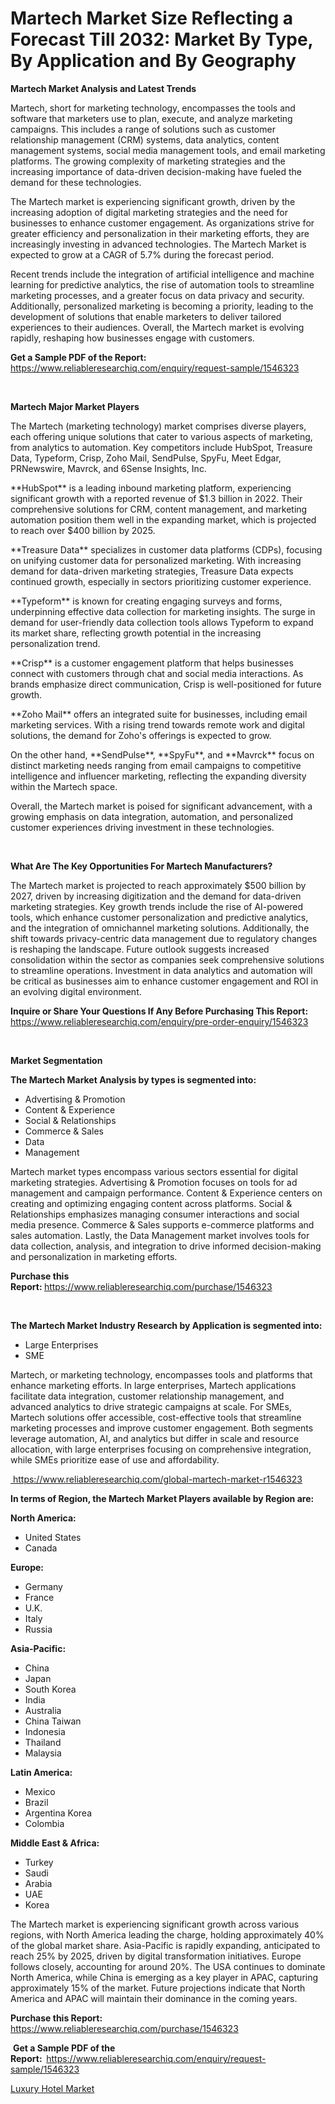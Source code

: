 <p><h1>Martech Market Size Reflecting a Forecast Till 2032: Market By Type, By Application and By Geography</h1></p><p><strong>Martech Market Analysis and Latest Trends</strong></p>
<p><p>Martech, short for marketing technology, encompasses the tools and software that marketers use to plan, execute, and analyze marketing campaigns. This includes a range of solutions such as customer relationship management (CRM) systems, data analytics, content management systems, social media management tools, and email marketing platforms. The growing complexity of marketing strategies and the increasing importance of data-driven decision-making have fueled the demand for these technologies.</p><p>The Martech market is experiencing significant growth, driven by the increasing adoption of digital marketing strategies and the need for businesses to enhance customer engagement. As organizations strive for greater efficiency and personalization in their marketing efforts, they are increasingly investing in advanced technologies. The Martech Market is expected to grow at a CAGR of 5.7% during the forecast period. </p><p>Recent trends include the integration of artificial intelligence and machine learning for predictive analytics, the rise of automation tools to streamline marketing processes, and a greater focus on data privacy and security. Additionally, personalized marketing is becoming a priority, leading to the development of solutions that enable marketers to deliver tailored experiences to their audiences. Overall, the Martech market is evolving rapidly, reshaping how businesses engage with customers.</p></p>
<p><strong>Get a Sample PDF of the Report:&nbsp;</strong> <a href="https://www.reliableresearchiq.com/enquiry/request-sample/1546323?utm_campaign=2732&utm_medium=2&utm_source=Github&utm_content=ia&utm_term=09032025&utm_id=martech">https://www.reliableresearchiq.com/enquiry/request-sample/1546323</a></p>
<p>&nbsp;</p>
<p><strong>Martech Major Market Players</strong></p>
<p><p>The Martech (marketing technology) market comprises diverse players, each offering unique solutions that cater to various aspects of marketing, from analytics to automation. Key competitors include HubSpot, Treasure Data, Typeform, Crisp, Zoho Mail, SendPulse, SpyFu, Meet Edgar, PRNewswire, Mavrck, and 6Sense Insights, Inc.</p><p>**HubSpot** is a leading inbound marketing platform, experiencing significant growth with a reported revenue of $1.3 billion in 2022. Their comprehensive solutions for CRM, content management, and marketing automation position them well in the expanding market, which is projected to reach over $400 billion by 2025.</p><p>**Treasure Data** specializes in customer data platforms (CDPs), focusing on unifying customer data for personalized marketing. With increasing demand for data-driven marketing strategies, Treasure Data expects continued growth, especially in sectors prioritizing customer experience.</p><p>**Typeform** is known for creating engaging surveys and forms, underpinning effective data collection for marketing insights. The surge in demand for user-friendly data collection tools allows Typeform to expand its market share, reflecting growth potential in the increasing personalization trend.</p><p>**Crisp** is a customer engagement platform that helps businesses connect with customers through chat and social media interactions. As brands emphasize direct communication, Crisp is well-positioned for future growth.</p><p>**Zoho Mail** offers an integrated suite for businesses, including email marketing services. With a rising trend towards remote work and digital solutions, the demand for Zoho's offerings is expected to grow.</p><p>On the other hand, **SendPulse**, **SpyFu**, and **Mavrck** focus on distinct marketing needs ranging from email campaigns to competitive intelligence and influencer marketing, reflecting the expanding diversity within the Martech space.</p><p>Overall, the Martech market is poised for significant advancement, with a growing emphasis on data integration, automation, and personalized customer experiences driving investment in these technologies.</p></p>
<p>&nbsp;</p>
<p><strong>What Are The Key Opportunities For Martech Manufacturers?</strong></p>
<p><p>The Martech market is projected to reach approximately $500 billion by 2027, driven by increasing digitization and the demand for data-driven marketing strategies. Key growth trends include the rise of AI-powered tools, which enhance customer personalization and predictive analytics, and the integration of omnichannel marketing solutions. Additionally, the shift towards privacy-centric data management due to regulatory changes is reshaping the landscape. Future outlook suggests increased consolidation within the sector as companies seek comprehensive solutions to streamline operations. Investment in data analytics and automation will be critical as businesses aim to enhance customer engagement and ROI in an evolving digital environment.</p></p>
<p><strong>Inquire or Share Your Questions If Any Before Purchasing This Report:</strong> <a href="https://www.reliableresearchiq.com/enquiry/pre-order-enquiry/1546323?utm_campaign=2732&utm_medium=2&utm_source=Github&utm_content=ia&utm_term=09032025&utm_id=martech">https://www.reliableresearchiq.com/enquiry/pre-order-enquiry/1546323</a></p>
<p>&nbsp;</p>
<p><strong>Market Segmentation</strong></p>
<p><strong>The Martech Market Analysis by types is segmented into:</strong></p>
<p><ul><li>Advertising & Promotion</li><li>Content & Experience</li><li>Social & Relationships</li><li>Commerce & Sales</li><li>Data</li><li>Management</li></ul></p>
<p><p>Martech market types encompass various sectors essential for digital marketing strategies. Advertising & Promotion focuses on tools for ad management and campaign performance. Content & Experience centers on creating and optimizing engaging content across platforms. Social & Relationships emphasizes managing consumer interactions and social media presence. Commerce & Sales supports e-commerce platforms and sales automation. Lastly, the Data Management market involves tools for data collection, analysis, and integration to drive informed decision-making and personalization in marketing efforts.</p></p>
<p><strong>Purchase this Report:&nbsp;</strong><a href="https://www.reliableresearchiq.com/purchase/1546323?utm_campaign=2732&utm_medium=2&utm_source=Github&utm_content=ia&utm_term=09032025&utm_id=martech">https://www.reliableresearchiq.com/purchase/1546323</a></p>
<p>&nbsp;</p>
<p><strong>The Martech Market Industry Research by Application is segmented into:</strong></p>
<p><ul><li>Large Enterprises</li><li>SME</li></ul></p>
<p><p>Martech, or marketing technology, encompasses tools and platforms that enhance marketing efforts. In large enterprises, Martech applications facilitate data integration, customer relationship management, and advanced analytics to drive strategic campaigns at scale. For SMEs, Martech solutions offer accessible, cost-effective tools that streamline marketing processes and improve customer engagement. Both segments leverage automation, AI, and analytics but differ in scale and resource allocation, with large enterprises focusing on comprehensive integration, while SMEs prioritize ease of use and affordability. </p></p>
<p><a href="https://www.reliableresearchiq.com/global-martech-market-r1546323?utm_campaign=2732&utm_medium=2&utm_source=Github&utm_content=ia&utm_term=09032025&utm_id=martech">&nbsp;https://www.reliableresearchiq.com/global-martech-market-r1546323</a></p>
<p><strong>In terms of Region, the Martech Market Players available by Region are:</strong></p>
<p>
    <p> <strong> North America: </strong>
        <ul>
            <li>United States</li>
            <li>Canada</li>
        </ul>
        </p> 
    <p> <strong> Europe: </strong>
        <ul>
            <li>Germany</li>
            <li>France</li>
            <li>U.K.</li>
            <li>Italy</li>
            <li>Russia</li>
        </ul>
        </p> 
    <p> <strong> Asia-Pacific: </strong>
        <ul>
            <li>China</li>
            <li>Japan</li>
            <li>South Korea</li>
            <li>India</li>
            <li>Australia</li>
            <li>China Taiwan</li>
            <li>Indonesia</li>
            <li>Thailand</li>
            <li>Malaysia</li>
        </ul>
        </p> 
    <p> <strong> Latin America: </strong>
        <ul>
            <li>Mexico</li>
            <li>Brazil</li>
            <li>Argentina Korea</li>
            <li>Colombia</li>
        </ul>
        </p> 
    <p> <strong> Middle East & Africa: </strong>
        <ul>
            <li>Turkey</li>
            <li>Saudi</li>
            <li>Arabia</li>
            <li>UAE</li>
            <li>Korea</li>
        </ul>
    </p>
    </p>
<p><p>The Martech market is experiencing significant growth across various regions, with North America leading the charge, holding approximately 40% of the global market share. Asia-Pacific is rapidly expanding, anticipated to reach 25% by 2025, driven by digital transformation initiatives. Europe follows closely, accounting for around 20%. The USA continues to dominate North America, while China is emerging as a key player in APAC, capturing approximately 15% of the market. Future projections indicate that North America and APAC will maintain their dominance in the coming years.</p></p>
<p><strong>Purchase this Report: </strong><a href="https://www.reliableresearchiq.com/purchase/1546323?utm_campaign=2732&utm_medium=2&utm_source=Github&utm_content=ia&utm_term=09032025&utm_id=martech">https://www.reliableresearchiq.com/purchase/1546323</a></p>
<p>&nbsp;<strong>Get a Sample PDF of the Report:&nbsp;&nbsp;</strong><a href="https://www.reliableresearchiq.com/enquiry/request-sample/1546323?utm_campaign=2732&utm_medium=2&utm_source=Github&utm_content=ia&utm_term=09032025&utm_id=martech">https://www.reliableresearchiq.com/enquiry/request-sample/1546323</a></p>
<p><strong></strong></p>
<p><p><a href="https://github.com/adyawafurber1/Market-Research-Report-List-1/blob/main/luxury-hotel-market.md?utm_campaign=2732&utm_medium=2&utm_source=Github&utm_content=ia&utm_term=09032025&utm_id=martech">Luxury Hotel Market</a></p></p>